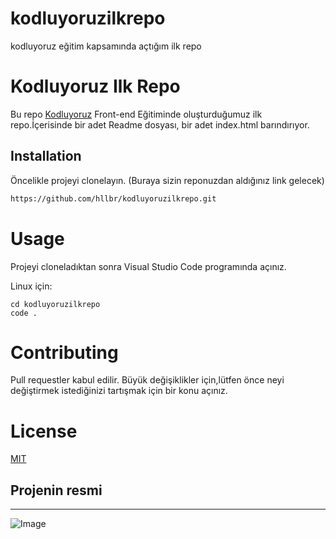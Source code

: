 # kodluyoruzilkrepo
kodluyoruz eğitim kapsamında açtığım ilk repo
# Kodluyoruz Ilk Repo

Bu repo [Kodluyoruz](https://app.patika.dev) Front-end Eğitiminde oluşturduğumuz ilk repo.İçerisinde bir adet Readme dosyası, bir adet index.html barındırıyor.

## Installation

Öncelikle projeyi clonelayın. (Buraya sizin reponuzdan aldığınız link gelecek)

```bash
https://github.com/hllbr/kodluyoruzilkrepo.git
```
# Usage 

Projeyi cloneladıktan sonra Visual Studio Code programında açınız.

Linux için:

```linux
cd kodluyoruzilkrepo
code .
```
# Contributing 

Pull requestler kabul edilir. Büyük değişiklikler için,lütfen önce neyi değiştirmek istediğinizi tartışmak için bir konu açınız.

# License

[MIT](https://choosealicense.com/licenses/mit/)

## Projenin resmi 

***

![Image](https://r.resimlink.com/L3UzRlHYDug.png)
